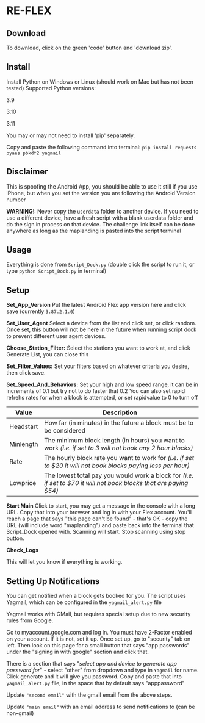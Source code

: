
# RE-FLEX

## Download
To download, click on the green 'code' button and 'download zip'.

## Install

Install Python on Windows or Linux (should work on Mac but has not been tested)
Supported Python versions:

3.9

3.10

3.11

You may or may not need to install 'pip' separately.

Copy and paste the following command into terminal:
`pip install requests pyaes pbkdf2 yagmail`


## Disclaimer
This is spoofing the Android App, you should be able to use it still if you use iPhone, but when you set the version you are following the Android Version number

**WARNING**!: Never copy the `userdata` folder to another device. If you need to use a different device, have a fresh script with a blank userdata folder and do the sign in process on that device. The challenge link itself can be done anywhere as long as the maplanding is pasted into the script terminal

## Usage
Everything is done from `Script_Dock.py` (double click the script to run it, or type `python Script_Dock.py` in terminal)



## Setup

**Set_App_Version**
Put the latest Android Flex app version here and click save (currently `3.87.2.1.0`)

**Set_User_Agent**
Select a device from the list and click set, or click random. Once set, this button will not be here in the future when running script dock to prevent different user agent devices.

**Choose_Station_Filter:**
Select the stations you want to work at, and click Generate List, you can close this


**Set_Filter_Values:**
Set your filters based on whatever criteria you desire, then click save. 

**Set_Speed_And_Behaviors:**
Set your high and low speed range, it can be in increments of 0.1 but try not to do faster that 0.2
You can also set rapid refrehs rates for when a block is attempted, or set rapidvalue to 0 to turn off

| Value | Description |
|--|--|
| Headstart | How far (in minutes) in the future a block must be to be considered  |
| Minlength | The minimum block length (in hours) you want to work *(i.e. if set to 3 will not book any 2 hour blocks)* |
| Rate | The hourly block rate you want to work for *(i.e. if set to $20 it will not book blocks paying less per hour)* |
| Lowprice | The lowest total pay you would work a block for *(i.e. if set to $70 it will not book blocks that are paying $54)* |


**Start Main**
Click to start, you may get a message in the console with a long URL. Copy that into your browser and log in with your Flex account. You'll reach a page that says "this page can't be found" - that's OK - copy the URL (will include word "maplanding") and paste back into the terminal that Script_Dock opened with. Scanning will start. Stop scanning using stop button. 


**Check_Logs**

This will let you know if everything is working.

## Setting Up Notifications
You can get notified when a block gets booked for you. The script uses Yagmail, which can be configured in the `yagmail_alert.py` file

Yagmail works with GMail, but requires special setup due to new security rules from Google. 

Go to myaccount.google.com and log in. You must have 2-Factor enabled on your account. If it is not, set it up. Once set up, go to "security" tab on left. Then look on this page for a small button that says "app passwords" under the "signing in with google" section and click that. 

There is a section that says "*select app and device to generate app password for*" - select "other" from dropdown and type in `Yagmail` for name. Click generate and it will give you password. Copy and paste that into `yagmail_alert.py` file, in the space that by default says "apppassword"

Update `"second email"` with the gmail email from the above steps.

Update `"main email"` with an email address to send notifications to (can be non-gmail)
